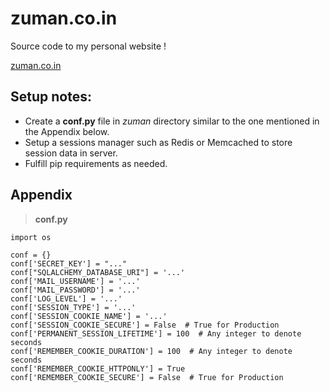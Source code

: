 # zuman.co.in
Source code to my personal website !

[zuman.co.in](https://zuman.co.in)

## Setup notes:
* Create a **conf.py** file in *zuman* directory similar to the one mentioned in the Appendix below.
* Setup a sessions manager such as Redis or Memcached to store session data in server.
* Fulfill pip requirements as needed.


## Appendix

>**conf.py**
```
import os

conf = {}
conf['SECRET_KEY'] = "..."
conf["SQLALCHEMY_DATABASE_URI"] = '...'
conf['MAIL_USERNAME'] = '...'
conf['MAIL_PASSWORD'] = '...'
conf['LOG_LEVEL'] = '...'
conf['SESSION_TYPE'] = '...'
conf['SESSION_COOKIE_NAME'] = '...'
conf['SESSION_COOKIE_SECURE'] = False  # True for Production
conf['PERMANENT_SESSION_LIFETIME'] = 100  # Any integer to denote seconds
conf['REMEMBER_COOKIE_DURATION'] = 100  # Any integer to denote seconds
conf['REMEMBER_COOKIE_HTTPONLY'] = True
conf['REMEMBER_COOKIE_SECURE'] = False  # True for Production

```
